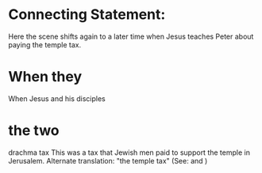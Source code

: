 
# Connecting Statement:
Here the scene shifts again to a later time when Jesus teaches Peter about paying the temple tax.

# When they
When Jesus and his disciples

# the two
drachma tax
This was a tax that Jewish men paid to support the temple in Jerusalem. Alternate translation: "the temple tax" (See:  and )
